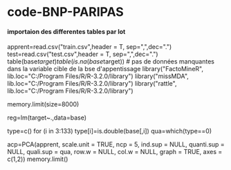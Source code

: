 # code-BNP-PARIPAS
#### importaion des differentes tables par lot
apprent=read.csv("train.csv",header = T, sep=",",dec=".")
test=read.csv("test.csv",header = T, sep=",",dec=".")
table(base$target)
table(is.na(base$target)) # pas de données manquantes dans la variable cible de la bse d'appentissage
library("FactoMineR", lib.loc="C:/Program Files/R/R-3.2.0/library")
library("missMDA", lib.loc="C:/Program Files/R/R-3.2.0/library")
library("rattle", lib.loc="C:/Program Files/R/R-3.2.0/library")

memory.limit(size=8000)

reg=lm(target~.,data=base)

type=c()
for (i in 3:133) type[i]=is.double(base[,i])
qua=which(type==0)

acp=PCA(apprent, scale.unit = TRUE, ncp = 5, ind.sup = NULL, 
    quanti.sup = NULL, quali.sup = qua, row.w = NULL, 
    col.w = NULL, graph = TRUE, axes = c(1,2))
memory.limit()
